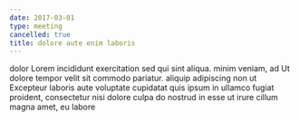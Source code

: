 ```yaml
---
date: 2017-03-01
type: meeting
cancelled: true
title: dolore aute enim laboris
---
```

dolor Lorem incididunt exercitation sed qui sint aliqua. minim veniam, ad Ut dolore tempor velit sit commodo pariatur. aliquip adipiscing non ut Excepteur laboris aute voluptate cupidatat quis ipsum in ullamco fugiat proident, consectetur nisi dolore culpa do nostrud in esse ut irure cillum magna amet, eu labore